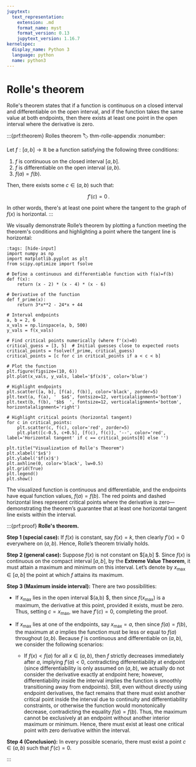 ```yaml
---
jupytext:
  text_representation:
    extension: .md
    format_name: myst
    format_version: 0.13
    jupytext_version: 1.16.7
kernelspec:
  display_name: Python 3
  language: python
  name: python3
---
```

# Rolle's theorem
Rolle's theorem states that if a function is continuous on a closed interval and differentiable on the open interval, and if the function takes the same value at both endpoints, then there exists at least one point in the open interval where the derivative is zero.

:::{prf:theorem} Rolles theorem
:label: thm-rolle-appendix
:nonumber:

Let $f:[a,b]\rightarrow\mathbb{R}$ be a function satisfying the following three conditions:

1. $f$ is continuous on the closed interval $[a,b]$.
2. $f$ is differentiable on the open interval $(a,b)$.
3. $f(a)=f(b)$.

Then, there exists some $c\in(a,b)$ such that:

$$
f'(c) = 0\,.
$$

In other words, there's at least one point where the tangent to the graph of $f(x)$ is horizontal.
:::

We visually demonstrate Rolle’s theorem by plotting a function meeting the theorem's conditions and highlighting a point where the tangent line is horizontal:

```{code-cell} ipython3
:tags: [hide-input]
import numpy as np
import matplotlib.pyplot as plt
from scipy.optimize import fsolve

# Define a continuous and differentiable function with f(a)=f(b)
def f(x):
    return (x - 2) * (x - 4) * (x - 6)

# Derivative of the function
def f_prime(x):
    return 3*x**2 - 24*x + 44

# Interval endpoints
a, b = 2, 6
x_vals = np.linspace(a, b, 500)
y_vals = f(x_vals)

# Find critical points numerically (where f'(x)=0)
critical_guess = [3, 5]  # Initial guesses close to expected roots
critical_points = fsolve(f_prime, critical_guess)
critical_points = [c for c in critical_points if a < c < b]

# Plot the function
plt.figure(figsize=(10, 6))
plt.plot(x_vals, y_vals, label='$f(x)$', color='blue')

# Highlight endpoints
plt.scatter([a, b], [f(a), f(b)], color='black', zorder=5)
plt.text(a, f(a), '  $a$', fontsize=12, verticalalignment='bottom')
plt.text(b, f(b), '$b$  ', fontsize=12, verticalalignment='bottom', horizontalalignment='right')

# Highlight critical points (horizontal tangent)
for c in critical_points:
    plt.scatter(c, f(c), color='red', zorder=5)
    plt.plot([c-0.5, c+0.5], [f(c), f(c)], '--', color='red', label='Horizontal tangent' if c == critical_points[0] else '')

plt.title("Visualization of Rolle's Theorem")
plt.xlabel('$x$')
plt.ylabel('$f(x)$')
plt.axhline(0, color='black', lw=0.5)
plt.grid(True)
plt.legend()
plt.show()
```

The visualized function is continuous and differentiable, and the endpoints have equal function values, $f(a)=f(b)$. The red points and dashed horizontal lines represent critical points where the derivative is zero—demonstrating the theorem’s guarantee that at least one horizontal tangent line exists within the interval.


:::{prf:proof} **Rolle's theorem.**

**Step 1 (special case):**
If $f(x)$ is constant, say $f(x)=k$, then clearly $f'(x)=0$ everywhere on $(a,b)$. Hence, Rolle’s theorem trivially holds.

**Step 2 (general case):**
Suppose $f(x)$ is not constant on $[a,b] $. Since $f(x)$ is continuous on the compact interval $[a,b]$, by the **Extreme Value Theorem**, it must attain a maximum and minimum on this interval. Let’s denote by $x_{\max}\in[a,b]$ the point at which $f$ attains its maximum.

**Step 3 (Maximum inside interval):**
There are two possibilities:

* If $x_{\max}$ lies in the open interval $(a,b) $, then since $f(x_{\max})$ is a maximum, the derivative at this point, provided it exists, must be zero. Thus, setting $c=x_{\max}$, we have $f'(c)=0$, completing the proof.

* If $x_{\max}$ lies at one of the endpoints, say $x_{\max}=a$, then since $f(a)=f(b)$, the maximum at $a$ implies the function must be less or equal to $f(a)$ throughout $(a,b)$. Because $f$ is continuous and differentiable on $(a,b)$, we consider the following scenarios:

  * If $f(x)<f(a)$ for all $x\in(a,b)$, then $f$ strictly decreases immediately after $a$, implying $f'(a)<0$, contradicting differentiability at endpoint (since differentiability is only assumed on $(a,b)$, we actually do not consider the derivative exactly at endpoint here; however, differentiability inside the interval implies the function is smoothly transitioning away from endpoints). Still, even without directly using endpoint derivatives, the fact remains that there must exist another critical point inside the interval due to continuity and differentiability constraints, or otherwise the function would monotonically decrease, contradicting the equality $f(a)=f(b)$. Thus, the maximum cannot be exclusively at an endpoint without another interior maximum or minimum. Hence, there must exist at least one critical point with zero derivative within the interval.

**Step 4 (Conclusion):**
In every possible scenario, there must exist a point $c\in(a,b)$ such that $f'(c)=0$.

:::